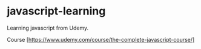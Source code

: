 # javascript-learning
Learning javascript from Udemy.

Course [https://www.udemy.com/course/the-complete-javascript-course/]
